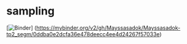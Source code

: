# sampling 
[![Binder](https://mybinder.org/badge_logo.svg)] (https://mybinder.org/v2/gh/Mayssasadok/Mayssasadok-tp2_segm/0ddba0e2dcfa36e478deecc4ee4d24267f57033e)
